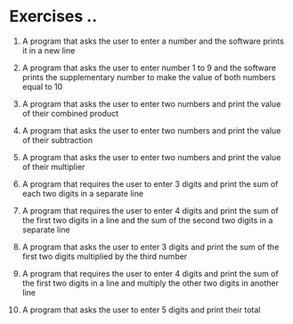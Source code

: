 # Exercises ..

1. A program that asks the user to enter a number and the software prints it in a new line

2. A program that asks the user to enter number 1 to 9 and the software prints the supplementary number to make the value of both numbers equal to 10

3. A program that asks the user to enter two numbers and print the value of their combined product

4. A program that asks the user to enter two numbers and print the value of their subtraction

5. A program that asks the user to enter two numbers and print the value of their multiplier

6. A program that requires the user to enter 3 digits and print the sum of each two digits in a separate line

7. A program that requires the user to enter 4 digits and print the sum of the first two digits in a line and the sum of the second two digits in a separate line

8. A program that asks the user to enter 3 digits and print the sum of the first two digits multiplied by the third number

9. A program that requires the user to enter 4 digits and print the sum of the first two digits in a line and multiply the other two digits in another line

10. A program that asks the user to enter 5 digits and print their total
